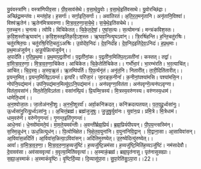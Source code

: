 

  
यु॒वंवस्त्रा॑णि। वस्त्रा॑णिपीव॒सा। पी॒व॒साव॑सेथे। व॒सा॒थे॒यु॒वोः। व॒सा॒थे॒इति॑वसाथे। यु॒वोरच्छि॑द्राः। अच्छि॑द्रा॒मन्त॑वः। मन्त॑वो॒ह। ह॒सर्गाः॑। सर्गा॒इति॒सर्गाः॑।। अवा॑तिरतं। अ॒ति॒र॒त॒मनृ॑तानि। अनृ॑तानि॒विश्वा॑। विश्व॑ऋ॒तेन॑। ऋ॒तेन॑मित्रावरुणा। मि॒त्रा॒व॒रु॒णा॒स॒चे॒थे॒। स॒चे॒थे॒इति॑सचेथे।।  
ए॒तच्च॒न। च॒नत्वः। त्वोवि। विचि॑केतत्। चि॒के॒त॒दे॒षां॒। ए॒षां॒स॒त्यः। स॒त्योमन्त्रः॑। मन्त्रः॑कविश॒स्तः। क॒वि॒श॒स्तोऋ॒घावा॑न्। क॒वि॒श॒स्तइति॑क॒वि॒ऽश॒स्तः। ऋ॒घवा॒नित्यृ॒घऽवा॑न्।। त्रि॒रश्रिं॑हन्ति। ह॒न्ति॒चतु॑रश्रिः। चतु॑रश्रिरु॒ग्रः। चतु॑रश्रि॒रिति॒चतुः॑ऽअश्रिः। उ॒ग्रोदे॑व॒निदः॑। दे॒व॒निदो॑ह। दे॒व॒निद॒इति॑दे॒व॒ऽनिदः॑। ह॒प्र॒थ॒माः। प्र॒थ॒माअ॑जूर्यन्। अ॒जू॒र्यन्नित्य॑जूर्यन्।।  
अ॒पादे॑ति। ए॒ति॒प्र॒थ॒मा। प्र॒थ॒माप॒द्वती॑नां। प॒द्वती॑नां॒कः। प॒द्वती॑ना॒मिति॑प॒त्ऽवती॑नां। कस्तत्। तद्वां॑। वां॒मि॒त्रा॒व॒रु॒णा॒। मि॒त्रा॒व॒रु॒णा॒चि॑केत। आचि॑केत। चि॒के॒तेति॑चिकेत।। गर्भो॑भा॒रं। भा॒रम्भ॑रति। भ॒र॒त्याचि॑त्। आचि॑त्। चि॒द॒स्य॒। अ॒स्य॒ऋ॒तं। ऋ॒तम्पि॑पर्ति। पि॒प॒र्त्यनृ॑तं। अनृ॑तं॒नि। नितारी॑त्। ता॒री॒दिति॑तारीत्।।  
प्र॒यन्त॒मित्। प्र॒यन्त॒मिति॑प्र॒ऽयन्तं॑। इत्परि॑। परि॑जा॒रं। जा॒रङ्क॒नीनां॑। क॒नीनां॒पश्या॑मसि। पश्या॑मसि॒न। नोप॑नि॒पद्य॑मानं। उप॑नि॒पद्य॑मान॒मित्यु॑प॒ऽनि॒पद्य॑मानं।। अन॑पवृग्णा॒वित॑ता। अन॑पवृग्णॆ॒त्यन॑पऽवृग्णा। वित॑ता॒वसा॑नं। वित॒तेति॒विऽत॑ता। वसा॑नम्प्रि॒यं। प्रि॒यम्मि॒त्रस्य॑। मि॒त्रस्य॒वरु॑णस्य। वरु॑णस्य॒धाम॑। धामेति॒धाम॑।।  
अ॒न॒श्वोजा॒तः। जा॒तोअ॑नभी॒शुः। अ॒न॒भी॒शुरर्वा॑। अर्वा॒कनि॑क्रदत्। कनि॑क्रदत्पतयत्। प॒त॒य॒दू॒र्ध्वसा॑नुः। ऊ॒र्ध्वसा॑नु॒रित्यू॒र्ध्वऽसा॑नुः।। अ॒चित्तं॒ब्रह्म॑। ब्रह्म॑जुजुषुः। जु॒जु॒षु॒र्युवा॑नः। युवा॑नः॒प्र। प्रमि॒त्रे। मि॒त्रेधाम॑। धाम॒वरु॑णॆ। वरु॑णॆगृ॒णन्तः॑। गृ॒णन्त॒इति॑गृ॒णन्तः॑।  
आधे॒नवः॑। धे॒नवो॑मामते॒यं। मा॒म॒ते॒यमव॑न्तीः। अ॒वन्ती॑र्ब्रह्म॒प्रियं॑। ब्र॒ह्म॒प्रियं॑पीपयन्। पी॒प॒य॒न्त्सस्मि॑न्। स॒स्मि॒न्नूध॑न्। ऊध॒न्नित्यूध॑न्।। पि॒त्वोभि॑क्षेत। भि॒क्षे॒त॒व॒युना॑नि। व॒युना॑निवि॒द्वान् । वि॒द्वाना॒सा। आ॒साविवा॑सन्। आ॒विवा॑स॒न्नदि॑तिं। आ॒विवा॑स॒न्नित्या॒ऽविवा॑सन्। अदि॑तिमुरुष्येत्। उ॒रु॒ष्येदित्यु॑रुष्येत्।।  
आवां॑। वां॒मि॒त्रा॒व॒रु॒णा॒। मि॒त्रा॒व॒रु॒णा॒ह॒व्यजु॑ष्टिं। ह॒व्यजु॑ष्टि॒न्नम॑सा। ह॒व्यजु॑ष्टि॒मिति॑ह॒व्यऽजु॑ष्टिं। नम॑सादेवौ। दे॒वावव॑सा। अव॑साववृत्यां। व॒वृ॒त्या॒मिति॑ववृत्यां।। अ॒स्माकं॒ब्रह्म॑। ब्रह्म॒पृत॑नासु। पृत॑नासुसह्याः। स॒ह्या॒अ॒स्माकं॑। अ॒स्माकं॑वृ॒ष्टिः। वृ॒ष्टिर्दि॒व्या। दि॒व्यासु॑पा॒रा। सु॒पा॒रेति॑सु॒ऽपा॒रा।।22।।  
